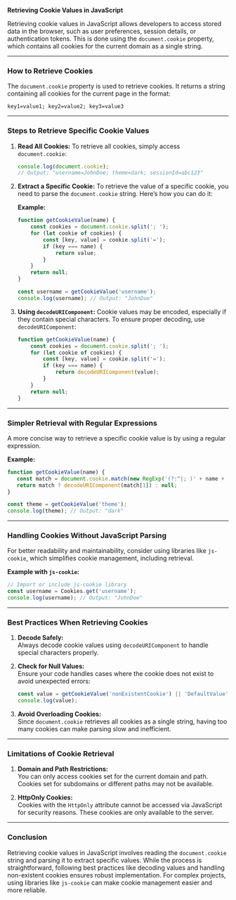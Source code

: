**Retrieving Cookie Values in JavaScript**

Retrieving cookie values in JavaScript allows developers to access stored data in the browser, such as user preferences, session details, or authentication tokens. This is done using the `document.cookie` property, which contains all cookies for the current domain as a single string.

---

### **How to Retrieve Cookies**

The `document.cookie` property is used to retrieve cookies. It returns a string containing all cookies for the current page in the format:

```
key1=value1; key2=value2; key3=value3
```

---

### **Steps to Retrieve Specific Cookie Values**

1. **Read All Cookies:**
   To retrieve all cookies, simply access `document.cookie`:
   ```javascript
   console.log(document.cookie);
   // Output: "username=JohnDoe; theme=dark; sessionId=abc123"
   ```

2. **Extract a Specific Cookie:**
   To retrieve the value of a specific cookie, you need to parse the `document.cookie` string. Here’s how you can do it:

   **Example:**
   ```javascript
   function getCookieValue(name) {
       const cookies = document.cookie.split('; ');
       for (let cookie of cookies) {
           const [key, value] = cookie.split('=');
           if (key === name) {
               return value;
           }
       }
       return null;
   }

   const username = getCookieValue('username');
   console.log(username); // Output: "JohnDoe"
   ```

3. **Using `decodeURIComponent`:**
   Cookie values may be encoded, especially if they contain special characters. To ensure proper decoding, use `decodeURIComponent`:
   ```javascript
   function getCookieValue(name) {
       const cookies = document.cookie.split('; ');
       for (let cookie of cookies) {
           const [key, value] = cookie.split('=');
           if (key === name) {
               return decodeURIComponent(value);
           }
       }
       return null;
   }
   ```

---

### **Simpler Retrieval with Regular Expressions**

A more concise way to retrieve a specific cookie value is by using a regular expression.

**Example:**
```javascript
function getCookieValue(name) {
   const match = document.cookie.match(new RegExp('(?:^|; )' + name + '=([^;]*)'));
   return match ? decodeURIComponent(match[1]) : null;
}

const theme = getCookieValue('theme');
console.log(theme); // Output: "dark"
```

---

### **Handling Cookies Without JavaScript Parsing**

For better readability and maintainability, consider using libraries like `js-cookie`, which simplifies cookie management, including retrieval.

**Example with `js-cookie`:**
```javascript
// Import or include js-cookie library
const username = Cookies.get('username');
console.log(username); // Output: "JohnDoe"
```

---

### **Best Practices When Retrieving Cookies**

1. **Decode Safely:**  
   Always decode cookie values using `decodeURIComponent` to handle special characters properly.

2. **Check for Null Values:**  
   Ensure your code handles cases where the cookie does not exist to avoid unexpected errors:
   ```javascript
   const value = getCookieValue('nonExistentCookie') || 'DefaultValue';
   console.log(value);
   ```

3. **Avoid Overloading Cookies:**  
   Since `document.cookie` retrieves all cookies as a single string, having too many cookies can make parsing slow and inefficient.

---

### **Limitations of Cookie Retrieval**

1. **Domain and Path Restrictions:**  
   You can only access cookies set for the current domain and path. Cookies set for subdomains or different paths may not be available.

2. **HttpOnly Cookies:**  
   Cookies with the `HttpOnly` attribute cannot be accessed via JavaScript for security reasons. These cookies are only available to the server.

---

### **Conclusion**

Retrieving cookie values in JavaScript involves reading the `document.cookie` string and parsing it to extract specific values. While the process is straightforward, following best practices like decoding values and handling non-existent cookies ensures robust implementation. For complex projects, using libraries like `js-cookie` can make cookie management easier and more reliable.
